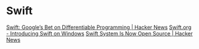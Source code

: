 # Swift

[Swift: Google’s Bet on Differentiable Programming | Hacker News](https://news.ycombinator.com/item?id=22820852)
[Swift.org - Introducing Swift on Windows](https://swift.org/blog/swift-on-windows/)
[Swift System Is Now Open Source | Hacker News](https://news.ycombinator.com/item?id=24593028)
